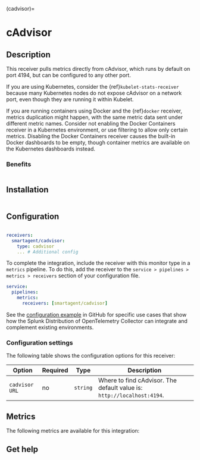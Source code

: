 (cadvisor)=

# cAdvisor

<meta name="Description" content="Documentation on the cAdvisor receiver">

## Description

This receiver pulls metrics directly from cAdvisor, which runs by default on port 4194, but can be configured to any other port.

If you are using Kubernetes, consider the {ref}`kubelet-stats-receiver` because many Kubernetes nodes do not expose cAdvisor on a network port, even though they are running it within Kubelet.

If you are running containers using Docker and the {ref}`docker` receiver, metrics duplication might happen, with the same metric data sent under different metric names. Consider not enabling the Docker Containers receiver in a Kubernetes environment, or use filtering to allow only certain metrics. Disabling the Docker Containers receiver causes the built-in Docker dashboards to be empty, though container metrics are available on the Kubernetes dashboards instead.

### Benefits

```{include} /_includes/benefits.md
```

## Installation

```{include} /_includes/collector-installation-linux.md
```

## Configuration

```{include} /_includes/configuration.md
```

```yaml
receivers:
  smartagent/cadvisor: 
    type: cadvisor
    ... # Additional config
```

To complete the integration, include the receiver with this monitor type in a `metrics` pipeline. To do this, add the receiver to the `service > pipelines > metrics > receivers` section of your configuration file.

```yaml
service:
  pipelines:
    metrics:
      receivers: [smartagent/cadvisor]
```

See the [configuration example](https://github.com/signalfx/splunk-otel-collector/tree/main/examples) in GitHub for specific use cases that show how the Splunk Distribution of OpenTelemetry Collector can integrate and complement existing environments.

### Configuration settings

The following table shows the configuration options for this receiver:
  
| Option| Required | Type | Description |
| --- | --- | --- | --- |
| `cadvisor URL` | no | `string` | Where to find cAdvisor. The default value is: `http://localhost:4194`. | 

## Metrics

The following metrics are available for this integration:

<div class="metrics-yaml" url="https://raw.githubusercontent.com/signalfx/signalfx-agent/main/pkg/monitors/cadvisor/metadata.yaml"></div>

## Get help

```{include} /_includes/troubleshooting.md
```
